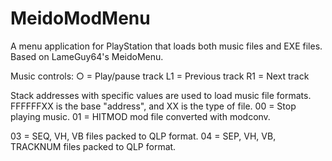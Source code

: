 # MeidoModMenu
A menu application for PlayStation that loads both music files and EXE files. Based on LameGuy64's MeidoMenu.

Music controls:
○ = Play/pause track
L1 = Previous track
R1 = Next track

Stack addresses with specific values are used to load music file formats.
FFFFFFXX is the base "address", and XX is the type of file.
00 = Stop playing music.
01 = HITMOD mod file converted with modconv.

03 = SEQ, VH, VB files packed to QLP format.
04 = SEP, VH, VB, TRACKNUM files packed to QLP format.